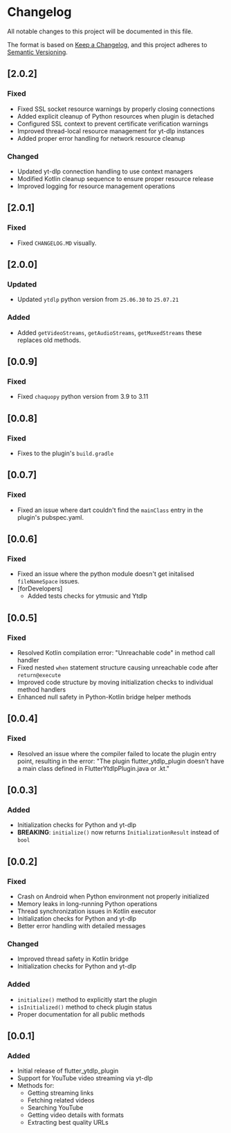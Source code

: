 # Changelog

All notable changes to this project will be documented in this file.

The format is based on [Keep a Changelog](https://keepachangelog.com/en/1.0.0/),
and this project adheres to [Semantic Versioning](https://semver.org/spec/v2.0.0.html).

## [2.0.2] 

### Fixed
- Fixed SSL socket resource warnings by properly closing connections
- Added explicit cleanup of Python resources when plugin is detached
- Configured SSL context to prevent certificate verification warnings
- Improved thread-local resource management for yt-dlp instances
- Added proper error handling for network resource cleanup

### Changed
- Updated yt-dlp connection handling to use context managers
- Modified Kotlin cleanup sequence to ensure proper resource release
- Improved logging for resource management operations

## [2.0.1]

### Fixed
- Fixed `CHANGELOG.MD` visually.

## [2.0.0]

### Updated
- Updated `ytdlp` python version from `25.06.30` to `25.07.21`

### Added
- Added `getVideoStreams`, `getAudioStreams`, `getMuxedStreams` these replaces old methods.

## [0.0.9]
### Fixed
- Fixed `chaquopy` python version from 3.9 to 3.11

## [0.0.8]
### Fixed
- Fixes to the plugin's `build.gradle`

## [0.0.7]
### Fixed
- Fixed an issue where dart couldn't find the `mainClass` entry in the plugin's pubspec.yaml.

## [0.0.6] 
### Fixed
- Fixed an issue where the python module doesn't get initalised `fileNameSpace` issues.
- [forDevelopers]
  - Added tests checks for ytmusic and Ytdlp

## [0.0.5]
### Fixed
- Resolved Kotlin compilation error: "Unreachable code" in method call handler
- Fixed nested `when` statement structure causing unreachable code after `return@execute`
- Improved code structure by moving initialization checks to individual method handlers
- Enhanced null safety in Python-Kotlin bridge helper methods

## [0.0.4]
### Fixed
- Resolved an issue where the compiler failed to locate the plugin entry point, resulting in the error: "The plugin flutter_ytdlp_plugin doesn't have a main class defined in FlutterYtdlpPlugin.java or .kt."

## [0.0.3]
### Added
- Initialization checks for Python and yt-dlp
- **BREAKING**: `initialize()` now returns `InitializationResult` instead of `bool`

## [0.0.2]
### Fixed
- Crash on Android when Python environment not properly initialized
- Memory leaks in long-running Python operations
- Thread synchronization issues in Kotlin executor
- Initialization checks for Python and yt-dlp
- Better error handling with detailed messages

### Changed
- Improved thread safety in Kotlin bridge
- Initialization checks for Python and yt-dlp

### Added
- `initialize()` method to explicitly start the plugin
- `isInitialized()` method to check plugin status
- Proper documentation for all public methods

## [0.0.1]
### Added
- Initial release of flutter_ytdlp_plugin
- Support for YouTube video streaming via yt-dlp
- Methods for:
  - Getting streaming links
  - Fetching related videos
  - Searching YouTube
  - Getting video details with formats
  - Extracting best quality URLs